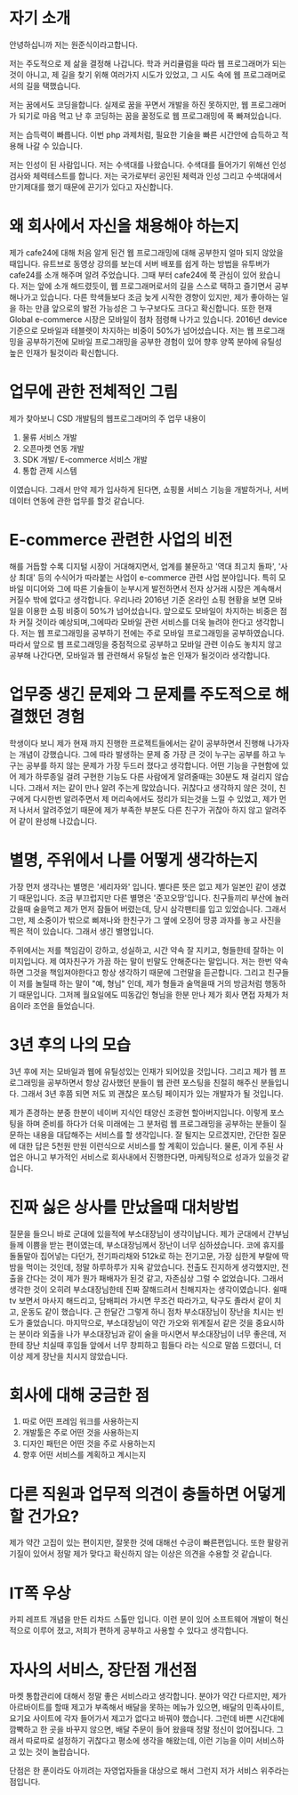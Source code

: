 # 자기 소개

안녕하십니까 저는 원준식이라고합니다.

저는 주도적으로 제 삶을 결정해 나갑니다.
학과 커리큘럼을 따라 웹 프로그래머가 되는 것이 아니고, 제 길을 찾기 위해 여러가지 시도가 있었고, 그 시도 속에 웹 프로그래머로서의 길을 택했습니다.

저는 꿈에서도 코딩을합니다.
실제로 꿈을 꾸면서 개발을 하진 못하지만, 웹 프로그래머가 되기로 마음 먹고 난 후 코딩하는 꿈을 꿀정도로 웹 프로그래밍에 푹 빠져있습니다.

저는 습득력이 빠릅니다.
이번 php 과제처럼, 필요한 기술을 빠른 시간안에 습득하고 적용해 나갈 수 있습니다.

저는 인성이 된 사람입니다.
저는 수색대를 나왔습니다. 수색대를 들어가기 위해선 인성검사와 체력테스트를 합니다.
저는 국가로부터 공인된 체력과 인성 그리고 수색대에서 만기제대를 했기 때문에 끈기가 있다고 자신합니다.


# 왜 회사에서 자신을 채용해야 하는지
제가 cafe24에 대해 처음 알게 된건 웹 프로그래밍에 대해 공부한지 얼마 되지 않았을 때입니다.
유트브로 동영상 강의를 보는데 서버 배포를 쉽게 하는 방법을 유투버가 cafe24를 소개 해주며 알려 주었습니다. 그때 부터 cafe24에 쭉 관심이 있어 왔습니다.
저는 앞에 소개 해드렸듯이, 웹 프로그래머로서의 길을 스스로 택하고 즐기면서 공부해나가고 있습니다.
다른 학색들보다 조금 늦게 시작한 경향이 있지만, 제가 좋아하는 일을 하는 만큼 앞으로의 발전 가능성은 그 누구보다도 크다고 확신합니다.
또한 현재 Global e-commerce 시장은 모바일이 점차 점령해 나가고 있습니다.
2016년 device 기준으로 모바일과  테블렛이 차지하는 비중이 50%가 넘어섰습니다.
저는 웹 프로그래밍을 공부하기전에 모바일 프로그래밍을 공부한 경험이 있어 향후 양쪽 분야에 유틸성 높은 인재가 될것이라 확신합니다.

# 업무에 관한 전체적인 그림
제가 찾아보니 CSD 개발팀의 웹프로그래머의 주 업무 내용이
1. 물류 서비스 개발
2. 오픈마켓 연동 개발
3. SDK 개발/ E-commerce 서비스 개발
4. 통합 관제 시스템

이였습니다.
그래서 만약 제가 입사하게 된다면,
쇼핑몰 서비스 기능을 개발하거나, 서버 데이터 연동에 관한 업무를 할것 같습니다.

# E-commerce 관련한 사업의 비전
해를 거듭할 수록 디지털 시장이 거대해지면서, 업계를 불문하고 '역대 최고치 돌파', '사상 최대' 등의 수식어가 따라붙는 사업이 e-commerce 관련 사업 분야입니다.
특히 모바일 미디어와 그에 따른 기술들이 눈부시게 발전하면서 전자 상거래 시장은 계속해서 커질수 밖에 없다고 생각합니다.
우리나라 2016년 기준 온라인 쇼핑 현황을 보면 모바일을 이용한 쇼핑 비중이 50%가 넘어섰습니다.
앞으로도 모바일이 차지하는 비중은 점차 커질 것이라 예상되며,그에따라 모바일 관련 서비스를 더욱 늘려야 한다고 생각합니다.
저는 웹 프로그래밍을 공부하기 전에는 주로 모바일 프로그래밍을 공부하였습니다. 
따라서 앞으로 웹 프로그래밍을 중점적으로 공부하고 모바일 관련 이슈도 놓치지 않고 공부해 나간다면, 모바일과 웹 관련해서 유틸성 높은 인재가 될것이라 생각합니다. 

# 업무중 생긴 문제와 그 문제를 주도적으로 해결했던 경험
학생이다 보니 제가 현재 까지 진행한 프로젝트들에서는 같이 공부하면서 진행해 나가자는 개념이 강했습니다.
그에 따라 발생하는 문제 중 가장 큰 것이 누구는 공부를 하고 누구는 공부를 하지 않는 문제가 가장 두드러 졌다고 생각합니다.
어떤 기능을 구현함에 있어 제가 하루종일 걸려 구현한 기능도 다른 사람에게 알려줄때는 30분도 채 걸리지 않습니다. 그래서 저는 같이 만나 알려 주는게 많았습니다.
귀찮다고 생각하지 않은 것이, 친구에게 다시한번 알려주면서 제 머리속에서도 정리가 되는것을 느낄 수 있었고,
제가 먼저 나서서 알려주었기 때문에 제가 부족한 부분도 다른 친구가 귀찮아 하지 않고 알려주어 같이 완성해 나갔습니다.

# 별명, 주위에서 나를 어떻게 생각하는지

가장 먼저 생각나는 별명은 '세리자와' 입니다. 별다른 뜻은 없고 제가 일본인 같이 생겼기 때문입니다.
조금 부끄럽지만 다른 별명은 '준꼬오땅'입니다.
친구들끼리 부산에 놀러갔을때 술을먹고 제가 먼저 잠들어 버렸는데, 당시 삼각팬티를 입고 있었습니다. 그래서 그만, 제 소중이가 밖으로 삐져나와 한친구가 그 옆에 오징어 땅콩 과자를 놓고 사진을 찍은 적이 있습니다. 그래서 생긴 별명입니다.

주위에서는 저를 책임감이 강하고, 성실하고, 시간 약속 잘 지키고, 형들한테 잘하는 이미지입니다.
제 여자친구가 가끔 하는 말이 빈말도 안해준다는 말입니다.
저는 한번 약속하면 그것을 책임져야한다고 항상 생각하기 때문에 그런말을 듣곤합니다.
그리고 친구들이 저를 놀릴때 하는 말이 "예, 형님" 인데, 제가 형들과 술먹을때 거의 방금처럼 행동하기 때문입니다.
그저께 월요일에도 띠동갑인 형님을 한분 만나 제가 회사 면접 자체가 처음이라 조언을 들었습니다.

# 3년 후의 나의 모습
3년 후에 저는
모바일과 웹에 유틸성있는 인재가 되어있을 것입니다.
그리고 제가 웹 프로그래밍을 공부하면서 항상 감사했던 분들이 웹 관련 포스팅을 친절히 해주신 분들입니다.
그래서 3년 후쯤 되면 저도 꾀 괜찮은 포스팅 페이지가 있는 개발자가 될 것입니다.


제가 존경하는 분중 한분이 네이버 지식인 태양신 조광현 할아버지입니다.
이렇게 포스팅을 하며 준비를 하다가 더욱 미래에는
그 분처럼 웹 프로그래밍을 공부하는 분들이 질문하는 내용을 대답해주는 서비스를 할 생각입니다.
잘 될지는 모르겠지만, 간단한 질문에 대한 답은 5천원 만원 이런식으로 서비스를 할 계획이 있습니다. 
물론, 이게 주된 사업은 아니고 부가적인 서비스로 회사내에서 진행한다면, 마케팅적으로 성과가 있을것 같습니다.

# 진짜 싫은 상사를 만났을때 대처방법
질문을 들으니 바로 군대에 있을적에 부소대장님이 생각이납니다.
제가 군대에서 간부님들께 이쁨을 받는 편이였는데, 부소대장님께서 장난이 너무 심하셨습니다.
코에 휴지를 돌돌말아 집어넣는 다던가, 전기파리채와 512k로 하는 전기고문, 가장 심한게 부랄에 딱밤을 먹이는 것인데, 정말 하루하루가 지옥 같았습니다.
전출도 진지하게 생각했지만, 전출을 간다는 것이 제가 뭔가 패배자가 된것 같고, 자존심상 그럴 수 없었습니다.
그래서 생각한 것이 오히려 부소대장님한테 진짜 잘해드려서 친해지자는 생각이였습니다.
쉴때 tv 보면서 마사지 해드리고, 담배피러 가시면 무조건 따라가고, 탁구도 졸라서 같이 치고, 운동도 같이 했습니다.
근 한달간 그렇게 하니 점차 부소대장님이 장난을 치시는 빈도가 줄었습니다. 마지막으로,
부소대장님이 약간 가오와 위계질서 같은 것을 중요시하는 분이라
외출을 나가 부소대장님과 같이 술을 마시면서 부소대장님이 너무 좋은데, 저한테 장난 치실때 후임들 앞에서 너무 창피하고 힘들다 라는 식으로 말씀 드렸더니, 더 이상 제게 장난을 치시지 않았습니다.

# 회사에 대해 궁금한 점
1. 따로 어떤 프레임 워크를 사용하는지
2. 개발툴은 주로 어떤 것을 사용하는지
3. 디자인 패턴은 어떤 것을 주로 사용하는지
4. 향후 어떤 서비스를 계획하고 계시는지

# 다른 직원과 업무적 의견이 충돌하면 어덯게 할 건가요?
제가 약간 고집이 있는 편이지만,
잘못한 것에 대해선 수긍이 빠른편입니다. 또한 팔랑귀 기질이 있어서 정말 제가 맞다고 확신하지 않는 이상은 의견을 수용할 것 같습니다.

# IT쪽 우상
카피 레프트 개념을 만든
리차드 스톨만 입니다.
이런 분이 있어 소프트웨어 개발이 혁신적으로 이루어 졌고, 저희가 편하게 공부하고 사용할 수 있다고 생각합니다.

# 자사의 서비스, 장단점 개선점
마켓 통합관리에 대해서 정말 좋은 서비스라고 생각합니다.
분야가 약간 다르지만, 제가 아르바이트를 할때 제고가 부족해서 배달을 못하는 메뉴가 있으면, 배달의 민족사이트, 요기요 사이트에 각자 들어가서 제고가 없다고 바꿔야 했습니다.
그런데 바쁜 시간대에 깜빡하고 한 곳을 바꾸지 않으면, 배달 주문이 들어 왔을때 정말 정신이 없어집니다.
그래서 따로따로 설정하기 귀찮다고 평소에 생각을 해왔는데, 이런 기능을 이미 서비스하고 있는 것이 놀랍습니다.

단점은 한 푼이라도 아끼려는 자영업자들을 대상으로 해서 그런지 저가 서비스 위주라는 점입니다.